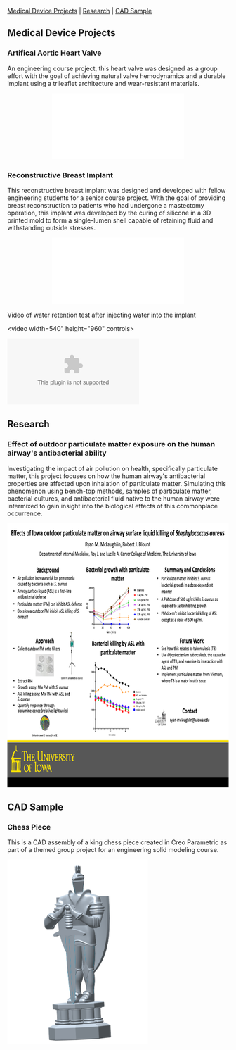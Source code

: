 <p>
  <a href="https://rmclaughlin-projects.github.io/#medical-device-projects">Medical Device Projects</a> | 
  <a href="https://rmclaughlin-projects.github.io/#research">Research</a> | 
  <a href="https://rmclaughlin-projects.github.io/#cad-sample">CAD Sample</a>
</p>

## Medical Device Projects

### Artifical Aortic Heart Valve

An engineering course project, this heart valve was designed as a group effort with the goal of achieving natural valve hemodynamics and a durable implant using a trileaflet architecture and wear-resistant materials.

<p align="center">
  <object data="Artificial%20aortic%20valve%20project%20presentation.pdf#toolbar=0" type="application/pdf" width="800px" height="443px">
    <embed src="Artificial%20aortic%20valve%20project%20presentation.pdf" type="application/pdf" />
  </object>
</p>

### Reconstructive Breast Implant

This reconstructive breast implant was designed and developed with fellow engineering students for a senior course project. With the goal of providing breast reconstruction to patients who had undergone a mastectomy operation, this implant was developed by the curing of silicone in a 3D printed mold to form a single-lumen shell capable of retaining fluid and withstanding outside stresses.

<p align="center">
  <object data="Reconstructive%20breast%20implant%20project%20summary.pdf#toolbar=0" type="application/pdf" width="800px" height="443px">
    <embed src="Reconstructive%20breast%20implant%20project%20summary.pdf" type="application/pdf" />
  </object>
</p>

Video of water retention test after injecting water into the implant

<video width=540" height="960" controls>
  <source type="video/mp4" src="Reconstructive%20breast%20implant%20water%20retention%20test.mp4">
</video>

<object data="https://rmclaughlin-projects.github.io/Reconstructive%20breast%20implant%20water%20retention%20test.mp4" type="application/mp4" width="540px" height="960px">
  <embed src="https://rmclaughlin-projects.github.io/Reconstructive%20breast%20implant%20water%20retention%20test.mp4" type="application/mp4" />
</object>

## Research

### Effect of outdoor particulate matter exposure on the human airway's antibacterial ability

Investigating the impact of air pollution on health, specifically particulate matter, this project focuses on how the human airway's antibacterial properties are affected upon inhalation of particulate matter. Simulating this phenomenon using bench-top methods, samples of particulate matter, bacterial cultures, and antibacterial fluid native to the human airway were intermixed to gain insight into the biological effects of this commonplace occurrence.

<p align="center">
  <img src="Particulate matter environmental health research project.png" width="800px" height="600px">
</p>

## CAD Sample

### Chess Piece

This is a CAD assembly of a king chess piece created in Creo Parametric as part of a themed group project for an engineering solid modeling course.

<p align="left: 80px">
  <img src="king chess piece Creo design.png" width="320px" height="420px">
</p>
